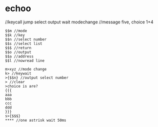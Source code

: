 # echoo

//keycall jump select output wait modechange
//message five, choice 1+4
```
$$m //mode
$$k //key
$$n //select number
$$s //select list
$$$ //return
$$o //output
$$a //address
$$l //nowread line

m>xyz //mode change
k> //keywait
>{$$n} //output select number
> //clear
>choice is are?
{{{
aaa
bbb
ccc
ddd
}}}
s>{$$$}
**** //one astrisk wait 50ms
```

